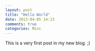 ```yaml
---
layout: post
title: "Hello World"
date: 2013-04-05 14:13
comments: true
categories: Misc
---
```


This is a very first post in my new blog. ;)